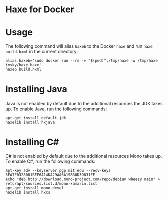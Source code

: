 # Haxe for Docker

# Usage

The following command will alias `haxeb` to the Docker `haxe` and run `haxe build.hxml` in the current directory:

```
alias haxeb='sudo docker run --rm -v "$(pwd)":/tmp/haxe -w /tmp/haxe imsky/haxe haxe'
haxeb build.hxml
```

# Installing Java

Java is not enabled by default due to the additional resources the JDK takes up. To enable Java, run the following commands:

```
apt-get install default-jdk
haxelib install hxjava
```

# Installing C#

C# is not enabled by default due to the additional resources Mono takes up. To enable C#, run the following commands:

```
apt-key adv --keyserver pgp.mit.edu --recv-keys 3FA7E0328081BFF6A14DA29AA6A19B38D3D831EF
echo "deb http://download.mono-project.com/repo/debian wheezy main" > /etc/apt/sources.list.d/mono-xamarin.list
apt-get install mono-devel
haxelib install hxcs
```

